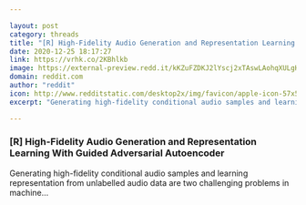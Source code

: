 ```yaml
---

layout: post
category: threads
title: "[R] High-Fidelity Audio Generation and Representation Learning With Guided Adversarial Autoencoder"
date: 2020-12-25 18:17:27
link: https://vrhk.co/2KBhlkb
image: https://external-preview.redd.it/kKZuFZDKJ2lYscj2xTAswLAohqXULgH7fHgFgvtazUg.jpg?width=660&height=295&auto=webp&crop=660:295,smart&s=75772536311dfd9cef57123079e8c0f58b768cc1
domain: reddit.com
author: "reddit"
icon: http://www.redditstatic.com/desktop2x/img/favicon/apple-icon-57x57.png
excerpt: "Generating high-fidelity conditional audio samples and learning representation from unlabelled audio data are two challenging problems in machine..."

---
```


### [R] High-Fidelity Audio Generation and Representation Learning With Guided Adversarial Autoencoder

Generating high-fidelity conditional audio samples and learning representation from unlabelled audio data are two challenging problems in machine...